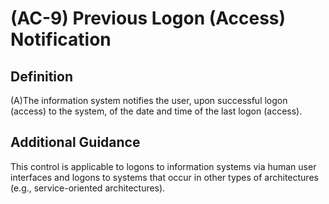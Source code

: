 
# (AC-9) Previous Logon (Access) Notification

## Definition

(A)The information system notifies the user, upon successful logon (access) to the system, of the date and time of the last logon (access).

## Additional Guidance

This control is applicable to logons to information systems via human user interfaces and logons to systems that occur in other types of architectures (e.g., service-oriented architectures).
